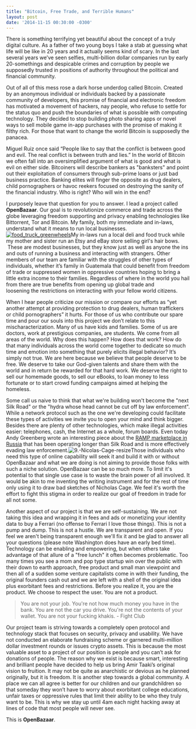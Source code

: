 ```yaml
---
title: "Bitcoin, Free Trade, and Terrible Humans" 
layout: post
date: '2014-11-15 00:30:00 -0300'
---
```

        
There is something terrifying yet beautiful about the concept of a truly digital culture. As a father of two young boys I take a stab at guessing what life will be like in 20 years and it actually seems kind of scary. In the last several years we’ve seen selfies, multi-billion dollar companies run by early 20-somethings and despicable crimes and corruption by people we supposedly trusted in positions of authority throughout the political and financial community.

Out of all of this mess rose a dark horse underdog called Bitcoin. Created by an anonymous individual or individuals backed by a passionate community of developers, this promise of financial and electronic freedom has motivated a movement of hackers, nay people, who refuse to settle for the status quo and push the boundaries of what is possible with computing technology. They decided to stop building photo sharing apps or novel ways to sell mobile game in-app purchases with the promise of making it filthy rich. For those that want to change the world Bitcoin is supposedly the panacea.

Miguel Ruiz once said “People like to say that the conflict is between good and evil. The real conflict is between truth and lies.” In the world of Bitcoin we often fall into an oversimplified argument of what is good and what is evil on either side. Bitcoiners will describe bankers as "banksters" and point out their exploitation of consumers through sub-prime loans or just bad business practice. Banking elites will finger the opposite as drug dealers, child pornographers or havoc reekers focused on destroying the sanity of the financial industry. Who is right? Who will win in the end?

I purposely leave that question for you to answer. I lead a project called **OpenBazaar**. Our goal is to revolutionize commerce and trade across the globe leveraging freedom supporting and privacy enabling technologies like Bittorrent, Tor and Bitcoin. My family, both my immediate and in-laws, understand what it means to run local businesses. [![food_truck_greenwheels](https://blog.openbazaar.org/wp-content/uploads/2014/11/food_truck_greenwheels-300x184.png)](https://blog.openbazaar.org/wp-content/uploads/2014/11/food_truck_greenwheels.png)My in-laws run a local deli and food truck while my mother and sister run an Etsy and eBay store selling girl's hair bows.  These are modest businesses, but they know just as well as anyone the ins and outs of running a business and interacting with strangers. Other members of our team are familiar with the struggles of other types of individuals, whether it’s family in Guatemala that could benefit from freedom of trade or suppressed women in oppressive countries hoping to bring a little extra income to their families. Regardless of where in the world you hail from there are true benefits from opening up global trade and loosening the restrictions on interacting with your fellow world citizens.

When I hear people criticize our mission or compare our efforts as “yet another attempt at providing protection to drug dealers, human traffickers or child pornographers” it hurts. For those of us who contribute our spare time and pour our souls into this project we don’t relate to this mischaracterization. Many of us have kids and families. Some of us are doctors, work at prestigious companies, are students. We come from all areas of the world. Why does this happen? How does that work? How do that many individuals across the world come together to dedicate so much time and emotion into something that purely elicits illegal behavior? It’s simply not true. We are here because we believe that people deserve to be free. We deserve to take our God-given talents and share them with the world and in return be rewarded for that hard work. We deserve the right to sell our homemade goods, to sell our eBooks, to loan money to less fortunate or to start crowd funding campaigns aimed at helping the homeless. 

Some call us naive to think that what we're building won't become the "next Silk Road" or the "hydra whose head cannot be cut off by law enforcement". While a network protocol such as the one we're developing could facilitate these types of activities we invite you to open your mind and think bigger. Besides there are plenty of other technologies, which make illegal activities easier: telephones, cash, the Internet as a whole, forum boards. Even today Andy Greenberg wrote an interesting piece about the [RAMP marketplace in Russia](http://www.wired.com/2014/11/oldest-drug-market-is-russian/) that has been operating longer than Silk Road and is more effectively evading law enforcement.![9.-Nicolas-Cage-resize](https://blog.openbazaar.org/wp-content/uploads/2014/11/9.-Nicolas-Cage-resize-150x150.jpg)Those individuals who need this type of online capability will seek it and build it with or without OpenBazaar and what we are doing is not aiming to provide those folks with such a niche solution. OpenBazaar can be so much more. To limit it's potential to that single use case is to waste the brain power of all involved. It would be akin to me inventing the writing instrument and for the rest of time only using it to draw bad sketches of Nicholas Cage. We feel it's worth the effort to fight this stigma in order to realize our goal of freedom in trade for all not some.

Another aspect of our project is that we are self-sustaining. We are not taking this idea and wrapping it in fees and ads or monetizing your identity data to buy a Ferrari (no offense to Ferrari I love those things). This is not a pump and dump. This is not a hustle. We are transparent and open. If you feel we aren't being transparent enough we'll fix it and be glad to answer all your questions (please note Washington does have an early bed time). Technology can be enabling and empowering, but when others take advantage of that allure of a "free lunch" it often becomes problematic. Too many times you see a mom and pop type startup win over the public with their down to earth approach, free product and small man viewpoint and then all of a sudden some venture capitalists come in with their funding, the original founders cash out and we are left with a shell of the original idea plus exorbitant fees and restrictions. Before you realize it, you are the product. We choose to respect the user. You are not a product.  

> You are not your job. You're not how much money you have in the bank. You are not the car you drive. You're not the contents of your wallet. You are not your fucking khakis. - Fight Club

Our project team is striving towards a completely open protocol and technology stack that focuses on security, privacy and usability. We have not conducted an elaborate fundraising scheme or garnered multi-million dollar investment rounds or issues crypto assets. This is because the most valuable asset to a project of our position is people and you can’t ask for donations of people. The reason why we exist is because smart, interesting and brilliant people have decided to help us bring Amir Taaki’s original vision to fruition. It may not be quite as anarchistic or devious as he planned originally, but it is freedom. It is another step towards a global community. A place we can all agree is better for our children and our grandchildren so that someday they won’t have to worry about exorbitant college educations, unfair taxes or oppressive rules that limit their ability to be who they truly want to be. This is why we stay up until 4am each night hacking away at lines of code that most people will never see.

This is **OpenBazaar**.